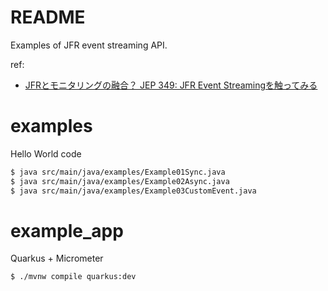 # README

Examples of JFR event streaming API.

ref:
- [JFRとモニタリングの融合？ JEP 349: JFR Event Streamingを触ってみる](https://zenn.dev/koduki/articles/42c98a330bf25c)

# examples

Hello World code

```bash
$ java src/main/java/examples/Example01Sync.java
$ java src/main/java/examples/Example02Async.java
$ java src/main/java/examples/Example03CustomEvent.java
```

# example_app

Quarkus + Micrometer

```bash
$ ./mvnw compile quarkus:dev
```